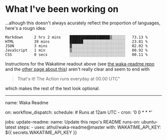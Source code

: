 # What I've been working on

…alhough this doesn't always acurately reflect the proportion of languages, here's a rougn idea:

<!--START_SECTION:waka-->
```text
Markdown     2 hrs 2 mins    ██████████████████▒░░░░░░   73.13 % 
HTML         39 mins         ██████░░░░░░░░░░░░░░░░░░░   23.81 % 
JSON         3 mins          ▓░░░░░░░░░░░░░░░░░░░░░░░░   02.02 % 
JavaScript   1 min           ▒░░░░░░░░░░░░░░░░░░░░░░░░   00.92 % 
CSS          0 secs          ░░░░░░░░░░░░░░░░░░░░░░░░░   00.11 % 
```
<!--END_SECTION:waka-->

Instructions for the Wakatime readout above (see [the waka-readme repo](https://github.com/athul/waka-readme) and the [other page about this](https://github.com/marketplace/actions/waka-readme)) aren't really clear and seem to end with

> That's it! The Action runs everyday at 00.00 UTC"

which makes the rest of the text look optional.

---

name: Waka Readme

on:
  workflow_dispatch:
  schedule:
    # Runs at 12am UTC
    - cron: '0 0 * * *'

jobs:
  update-readme:
    name: Update this repo's README
    runs-on: ubuntu-latest
    steps:
      - uses: athul/waka-readme@master
        with:
          WAKATIME_API_KEY: ${{ secrets.WAKATIME_API_KEY }}

